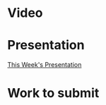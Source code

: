
# Video

# Presentation
[This Week's Presentation](_presentations/presentationWeek14.md)

# Work to submit